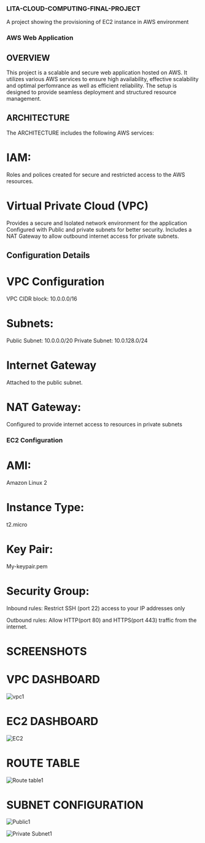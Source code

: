 ### LITA-CLOUD-COMPUTING-FINAL-PROJECT
 A project showing the provisioning of EC2 instance in AWS environment
 ### AWS Web Application
 ## OVERVIEW
 This project is a scalable and secure web application hosted on AWS. 
 It utilizes various AWS services to ensure high availability, effective scalability and optimal perfomrance as well as efficient reliability.
  The setup is designed to provide seamless deployment and structured resource management.
## ARCHITECTURE
The ARCHITECTURE includes the following AWS services:
# IAM:
Roles and polices created for secure and restricted access to the AWS resources.
# Virtual Private Cloud (VPC)
Provides a secure and Isolated network environment for the application
Configured with Public and private subnets for better security.
Includes a NAT Gateway to allow outbound internet access for private subnets.
## Configuration Details
# VPC Configuration
VPC CIDR block: 10.0.0.0/16
# Subnets:
Public Subnet: 10.0.0.0/20
Private Subnet: 10.0.128.0/24
# Internet Gateway
Attached to the public subnet.
# NAT Gateway:
Configured to provide internet access to resources in private subnets
### EC2 Configuration 
# AMI:
 Amazon Linux 2

# Instance Type: 
t2.micro

# Key Pair:
 My-keypair.pem

# Security Group:
Inbound rules:
 Restrict SSH (port 22) access to your IP addresses only


Outbound rules: 
Allow HTTP(port 80) and HTTPS(port 443) traffic from the internet.


# SCREENSHOTS
 # VPC DASHBOARD
![vpc1](https://github.com/user-attachments/assets/98921d45-6e6c-4100-a7e5-447afc4e43be)



# EC2 DASHBOARD
![EC2](https://github.com/user-attachments/assets/c0115579-4408-4978-99d1-12396bd99728)


# ROUTE TABLE

![Route table1](https://github.com/user-attachments/assets/f2ba1360-2e3d-423e-8c89-cab192080601)


# SUBNET CONFIGURATION

![Public1](https://github.com/user-attachments/assets/cb87aa28-d288-4571-8c23-a614fba968ec)


![Private Subnet1](https://github.com/user-attachments/assets/ac6f3a68-ccc6-4ec2-8917-580b7f6a0511)





